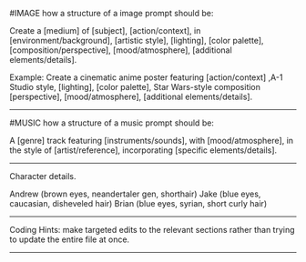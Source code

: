 #IMAGE
how a structure of a image prompt should be: 

Create a [medium] of [subject], [action/context], in [environment/background], [artistic style], [lighting], [color palette], [composition/perspective], [mood/atmosphere], [additional elements/details].

Example: 
Create a cinematic anime poster featuring [action/context] ,A-1 Studio style, [lighting], [color palette], Star Wars-style composition [perspective], [mood/atmosphere], [additional elements/details].

---

#MUSIC 
how a structure of a music prompt should be: 

A [genre] track featuring [instruments/sounds], with [mood/atmosphere], in the style of [artist/reference], incorporating [specific elements/details].

---
Character details.

Andrew (brown eyes, neandertaler gen, shorthair)
Jake (blue eyes, caucasian, disheveled hair)
Brian (blue eyes, syrian, short curly hair)

---

Coding Hints:
make targeted edits to the relevant sections rather than trying to update the entire file at once.

---